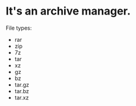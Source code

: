 # It's an archive manager.

File types:

- rar
- zip
- 7z
- tar
- xz
- gz
- bz
- tar.gz
- tar.bz
- tar.xz
